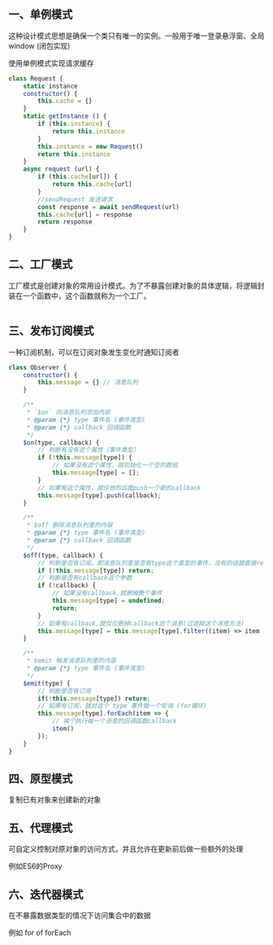 ## 一、单例模式

这种设计模式思想是确保一个类只有唯一的实例。一般用于唯一登录悬浮窗、全局window   (闭包实现)

使用单例模式实现请求缓存

```js
class Request {
    static instance
    constructor() {
        this.cache = {}
    }
    static getInstance () {
        if (this.instance) {
            return this.instance
        }
        this.instance = new Request()
        return this.instance
    }
    async request (url) {
        if (this.cache[url]) {
            return this.cache[url]
        }
        //sendRequest 发送请求
        const response = await sendRequest(url)
        this.cache[url] = response
        return response
    }
}
```

## 二、工厂模式

工厂模式是创建对象的常用设计模式。为了不暴露创建对象的具体逻辑，将逻辑封装在一个函数中，这个函数就称为一个工厂。

```js

```

## 三、发布订阅模式

一种订阅机制，可以在订阅对象发生变化时通知订阅者

```js
class Observer {
    constructor() {
        this.message = {} // 消息队列
    }

    /**
     * `$on` 向消息队列添加内容 
     * @param {*} type 事件名 (事件类型)
     * @param {*} callback 回调函数
     */
    $on(type, callback) {
        // 判断有没有这个属性（事件类型）
        if (!this.message[type]) {
            // 如果没有这个属性，就初始化一个空的数组
            this.message[type] = [];
        }
        // 如果有这个属性，就往他的后面push一个新的callback
        this.message[type].push(callback);
    }

    /**
     * $off 删除消息队列里的内容
     * @param {*} type 事件名 (事件类型)
     * @param {*} callback 回调函数
     */
    $off(type, callback) {
        // 判断是否有订阅，即消息队列里是否有type这个类型的事件，没有的话就直接return
        if (!this.message[type]) return;
        // 判断是否有callback这个参数
        if (!callback) {
            // 如果没有callback,就删掉整个事件
            this.message[type] = undefined;
            return;
        }
        // 如果有callback,就仅仅删掉callback这个消息(过滤掉这个消息方法)
        this.message[type] = this.message[type].filter((item) => item !== callback);
    }

    /**
     * $emit 触发消息队列里的内容
     * @param {*} type 事件名 (事件类型)
     */
    $emit(type) {
        // 判断是否有订阅
        if(!this.message[type]) return;
        // 如果有订阅，就对这个`type`事件做一个轮询 (for循环)
        this.message[type].forEach(item => {
            // 挨个执行每一个消息的回调函数callback
            item()
        });
    }
}

```

## 四、原型模式

复制已有对象来创建新的对象

## 五、代理模式

可自定义控制对原对象的访问方式，并且允许在更新前后做一些额外的处理

例如ES6的Proxy

## 六、迭代器模式

在不暴露数据类型的情况下访问集合中的数据

例如 for of   forEach 

